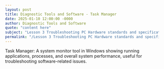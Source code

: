 ```yaml
---
layout: post
title: Diagnostic Tools and Software - Task Manager
date: 2025-01-10 12:00:00 -0000
author: Diagnostic Tools and Software
quote: "content here"
subject: "Lesson 3 Troubleshooting PC Hardware standards and specifications"
permalink: "/Lesson 3 Troubleshooting PC Hardware standards and specifications/Diagnostic Tools and Software/Diagnostic Tools and Software - Task Manager"
---
```


Task Manager: A system monitor tool in Windows showing running applications, processes, and overall system performance, useful for troubleshooting software-related issues.
